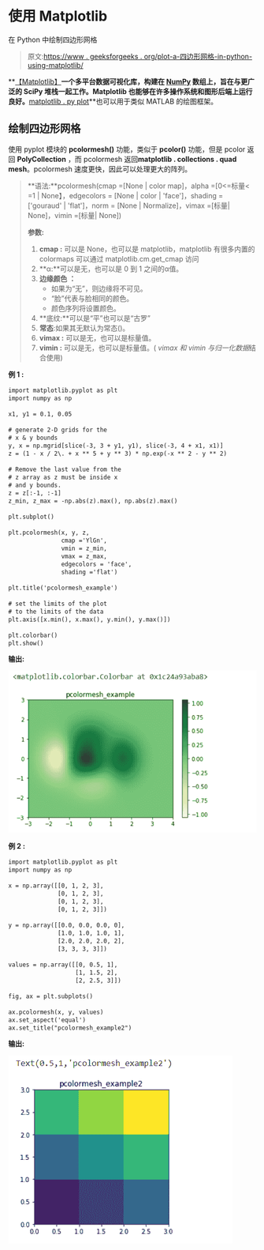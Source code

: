 # 使用 Matplotlib

在 Python 中绘制四边形网格

> 原文:[https://www . geeksforgeeks . org/plot-a-四边形网格-in-python-using-matplotlib/](https://www.geeksforgeeks.org/plot-a-quadrilateral-mesh-in-python-using-matplotlib/)

**[【Matplotlib】](https://www.geeksforgeeks.org/python-matplotlib-an-overview/)**一个多平台数据可视化库，构建在 [NumPy](https://www.geeksforgeeks.org/python-numpy/) 数组上，旨在与更广泛的 SciPy 堆栈一起工作。Matplotlib 也能够在许多操作系统和图形后端上运行良好。**[matplotlib . py plot](https://www.geeksforgeeks.org/pyplot-in-matplotlib/)**也可以用于类似 MATLAB 的绘图框架。

## 绘制四边形网格

使用 pyplot 模块的 **pcolormesh()** 功能，类似于 **pcolor()** 功能，但是 pcolor 返回 **PolyCollection** ，而 pcolormesh 返回**matplotlib . collections . quad mesh**。pcolormesh 速度更快，因此可以处理更大的阵列。

> **语法:**pcolormesh(cmap =[None | color map]，alpha =[0<=标量< =1 | None】，edgecolors = [None | color | 'face']，shading = ['gouraud' | 'flat']，norm = [None | Normalize]，vimax =[标量| None]，vimin =[标量| None])
> 
> **参数:**
> 
> 1.  **cmap :** 可以是 None，也可以是 matplotlib，matplotlib 有很多内置的 colormaps 可以通过 matplotlib.cm.get_cmap 访问
> 2.  **α:**可以是无，也可以是 0 到 1 之间的α值。
> 3.  **边缘颜色 ：**
>     *   如果为“无”，则边缘将不可见。
>     *   “脸”代表与脸相同的颜色。
>     *   颜色序列将设置颜色。
> 4.  **底纹:**可以是“平”也可以是“古罗”
> 5.  **常态**:如果其无默认为常态()。
> 6.  **vimax :** 可以是无，也可以是标量值。
> 7.  **vimin :** 可以是无，也可以是标量值。( *vimax 和 vimin 与归一化数据*结合使用)

**例 1 :**

```
import matplotlib.pyplot as plt
import numpy as np

x1, y1 = 0.1, 0.05

# generate 2-D grids for the
# x & y bounds
y, x = np.mgrid[slice(-3, 3 + y1, y1), slice(-3, 4 + x1, x1)]
z = (1 - x / 2\. + x ** 5 + y ** 3) * np.exp(-x ** 2 - y ** 2)

# Remove the last value from the
# z array as z must be inside x
# and y bounds.
z = z[:-1, :-1]
z_min, z_max = -np.abs(z).max(), np.abs(z).max()

plt.subplot()

plt.pcolormesh(x, y, z, 
               cmap ='YlGn', 
               vmin = z_min, 
               vmax = z_max,
               edgecolors = 'face',
               shading ='flat')

plt.title('pcolormesh_example')

# set the limits of the plot
# to the limits of the data
plt.axis([x.min(), x.max(), y.min(), y.max()])

plt.colorbar()
plt.show()
```

**输出:**

![](img/cc7c2d63e1d01cfae97a326f16cab415.png)

**例 2 :**

```
import matplotlib.pyplot as plt
import numpy as np

x = np.array([[0, 1, 2, 3], 
              [0, 1, 2, 3],
              [0, 1, 2, 3],
              [0, 1, 2, 3]]) 

y = np.array([[0.0, 0.0, 0.0, 0],
              [1.0, 1.0, 1.0, 1], 
              [2.0, 2.0, 2.0, 2],
              [3, 3, 3, 3]]) 

values = np.array([[0, 0.5, 1], 
                   [1, 1.5, 2],
                   [2, 2.5, 3]])

fig, ax = plt.subplots()

ax.pcolormesh(x, y, values)
ax.set_aspect('equal')
ax.set_title("pcolormesh_example2")
```

**输出:**

![](img/8912f51387a84c921e47adeb97dd783d.png)